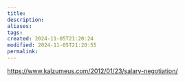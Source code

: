 ```yaml
---
title: 
description: 
aliases: 
tags: 
created: 2024-11-05T21:20:24
modified: 2024-11-05T21:20:55
permalink: 
---
```


https://www.kalzumeus.com/2012/01/23/salary-negotiation/
